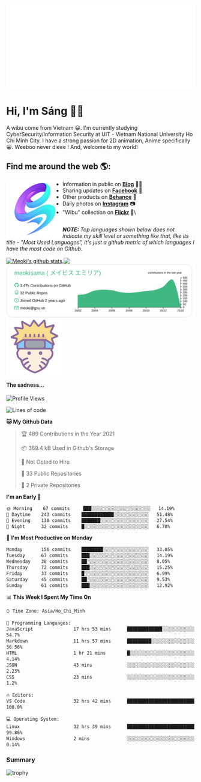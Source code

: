 <p align="center">
<a href="https://meokisama.github.io">
    <img src="effect.svg"/>
</a>
</p>

# Hi, I'm Sáng 👋🏾
A wibu come from Vietnam 😀. I'm currently studying CyberSecurity/Information Security at UIT - Vietnam National University Ho Chi Minh City. I have a strong passion for 2D animation, Anime specifically 😀. Weeboo never dieee ! And, welcome to my world!


## Find me around the web 🌎:
<a href="https://facebook.com/slytherinnn/"><img align="left" width="150" height="150" src="https://github.com/meokisama/meokisama/blob/master/image/2750554.png"> </a>
- Information in public on <a href="https://meokisama.github.io/">__Blog__</a> ✍🏾
- Sharing updates on <a href="https://facebook.com/slytherinnn/">__Facebook__</a> 💼
- Other products on <a href="https://www.behance.net/meokisama">__Behance__</a> 🏓
- Daily photos on <a href="https://www.instagram.com/hi.im.meoki/">__Instagram__</a> 📷
- "Wibu" collection on <a href="https://www.flickr.com/photos/meokisama/albums">__Flickr__</a> 👾\
##
___NOTE:___ _Top languages shown below does not indicate my skill level or something like that, like its title - "Most Used Languages", it's just a github metric of which languages I have the most code on Github._


<a href="https://github.com/meokisama">
  <img align="center" src="https://github-readme-stats.vercel.app/api?username=meokisama&show_icons=true&include_all_commits=true&theme=vue&count_private=true&line_height=28.8" alt="Meoki's github stats" />
</a>
<a href="https://github.com/meokisama">
  <img align="center" src="https://github-readme-stats.vercel.app/api/top-langs/?username=meokisama&layout=compact&theme=vue&langs_count=10" />
</a>

<div style="overflow: hidden;justify-content:space-around;">
  <img align="center" src="https://raw.githubusercontent.com/meokisama/meokisama/master/profile-summary-card-output/vue/0-profile-details.svg"/>
  <img align="center" src="image/favicon.png" width="150">
</div>

#### The sadness...

<!--START_SECTION:waka-->
![Profile Views](http://img.shields.io/badge/Profile%20Views-45-blue)

![Lines of code](https://img.shields.io/badge/From%20Hello%20World%20I%27ve%20Written-3.0%20million%20lines%20of%20code-blue)

**🐱 My Github Data** 

> 🏆 489 Contributions in the Year 2021
 > 
> 📦 369.4 kB Used in Github's Storage 
 > 
> 🚫 Not Opted to Hire
 > 
> 📜 33 Public Repositories 
 > 
> 🔑 2 Private Repositories  
 > 
**I'm an Early 🐤** 

```text
🌞 Morning    67 commits     ███░░░░░░░░░░░░░░░░░░░░░░   14.19% 
🌆 Daytime    243 commits    ████████████░░░░░░░░░░░░░   51.48% 
🌃 Evening    130 commits    ███████░░░░░░░░░░░░░░░░░░   27.54% 
🌙 Night      32 commits     █░░░░░░░░░░░░░░░░░░░░░░░░   6.78%

```
📅 **I'm Most Productive on Monday** 

```text
Monday       156 commits    ████████░░░░░░░░░░░░░░░░░   33.05% 
Tuesday      67 commits     ███░░░░░░░░░░░░░░░░░░░░░░   14.19% 
Wednesday    38 commits     ██░░░░░░░░░░░░░░░░░░░░░░░   8.05% 
Thursday     72 commits     ███░░░░░░░░░░░░░░░░░░░░░░   15.25% 
Friday       33 commits     █░░░░░░░░░░░░░░░░░░░░░░░░   6.99% 
Saturday     45 commits     ██░░░░░░░░░░░░░░░░░░░░░░░   9.53% 
Sunday       61 commits     ███░░░░░░░░░░░░░░░░░░░░░░   12.92%

```


📊 **This Week I Spent My Time On** 

```text
⌚︎ Time Zone: Asia/Ho_Chi_Minh

💬 Programming Languages: 
JavaScript               17 hrs 53 mins      █████████████░░░░░░░░░░░░   54.7% 
Markdown                 11 hrs 57 mins      █████████░░░░░░░░░░░░░░░░   36.56% 
HTML                     1 hr 21 mins        █░░░░░░░░░░░░░░░░░░░░░░░░   4.14% 
JSON                     43 mins             ░░░░░░░░░░░░░░░░░░░░░░░░░   2.23% 
CSS                      23 mins             ░░░░░░░░░░░░░░░░░░░░░░░░░   1.2%

🔥 Editors: 
VS Code                  32 hrs 42 mins      █████████████████████████   100.0%

💻 Operating System: 
Linux                    32 hrs 39 mins      █████████████████████████   99.86% 
Windows                  2 mins              ░░░░░░░░░░░░░░░░░░░░░░░░░   0.14%

```


<!--END_SECTION:waka-->
### Summary
![trophy](https://github-profile-trophy.vercel.app/?username=meokisama)
